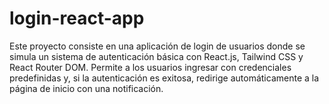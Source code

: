 # login-react-app
Este proyecto consiste en una aplicación de login de usuarios donde se simula un sistema de autenticación básica con React.js, Tailwind CSS y React Router DOM. Permite a los usuarios ingresar con credenciales predefinidas y, si la autenticación es exitosa, redirige automáticamente a la página de inicio con una notificación.
